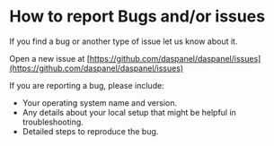 
# How to report Bugs and/or issues

If you find a bug or another type of issue let us know about it.

Open a new issue at 
[https://github.com/daspanel/daspanel/issues](https://github.com/daspanel/daspanel/issues)

If you are reporting a bug, please include:

* Your operating system name and version.
* Any details about your local setup that might be helpful in troubleshooting.
* Detailed steps to reproduce the bug.

